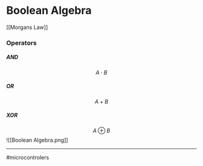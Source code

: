 # Boolean Algebra

[[Morgans Law]]

### Operators

##### AND
$$A \cdot B$$

##### OR
$$A + B$$

##### XOR
$$A \oplus B$$
![[Boolean Algebra.png]]



---
#microcontrolers 